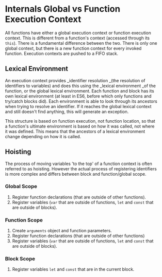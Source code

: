 # Internals Global vs Function Execution Context

All functions have either a global execution context or function execution context. This is different from a function's context \(accessed through its `this`\). There is a fundamental difference between the two. There is only one global context, but there is a new function context for every invoked function.  Execution contexts are pushed to a FIFO stack.

## Lexical Environment

An execution context provides _identifier resolution _\(the resolution of identifiers to variables\) and does this using the \_lexical environment \_of the function, or the global lexical environment. Each function and block has its own lexical environment \(at least in ES6, before which only functions and try/catch blocks did\). Each environment is able to look through its ancestors when trying to resolve an identifier. If it reaches the global lexical context and still doesn't find anything, this will generate an exception.

This structure is based on function execution, not function location, so that a function's ultimate environment is based on how it was called, not where it was defined. This means that the ancestors of a lexical environment change depending on how it is called.

## Hoisting

The process of moving variables 'to the top' of a function context is often referred to as hoisting. However the actual process of registering identifiers is more complex and differs between block and function/global scope.

### Global Scope

1. Register function declarations \(that are outside of other functions\).
2. Register variables \(`var` that are outside of functions, `let` and `const` that are outside of blocks\).

### Function Scope

1. Create `arguments` object and function parameters.
2. Register function declarations \(that are outside of other functions\)
3. Register variables \(`var` that are outside of functions, `let` and `const` that are outside of blocks\).

### Block Scope

1. Register variables `let` and `const` that are in the current block.



